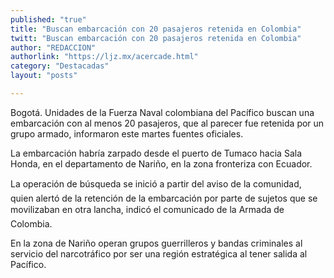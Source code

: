 ```yaml
---
published: "true"
title: "Buscan embarcación con 20 pasajeros retenida en Colombia"
twitt: "Buscan embarcación con 20 pasajeros retenida en Colombia"
author: "REDACCION"
authorlink: "https://ljz.mx/acercade.html"
category: "Destacadas"
layout: "posts"

---
```



  Bogotá. Unidades de la Fuerza Naval colombiana del Pacífico buscan una embarcación con al menos 20 pasajeros, que al parecer fue retenida por un grupo armado, informaron este martes fuentes oficiales.



  La embarcación habría zarpado desde el puerto de Tumaco hacia Sala Honda, en el departamento de Nariño, en la zona fronteriza con Ecuador.



  La operación de búsqueda se inició a partir del aviso de la comunidad, quien alertó de la retención de la embarcación por parte de sujetos que se movilizaban en otra lancha, indicó el comunicado de la Armada de Colombia.



  En la zona de Nariño operan grupos guerrilleros y bandas criminales al servicio del narcotráfico por ser una región estratégica al tener salida al Pacífico.

